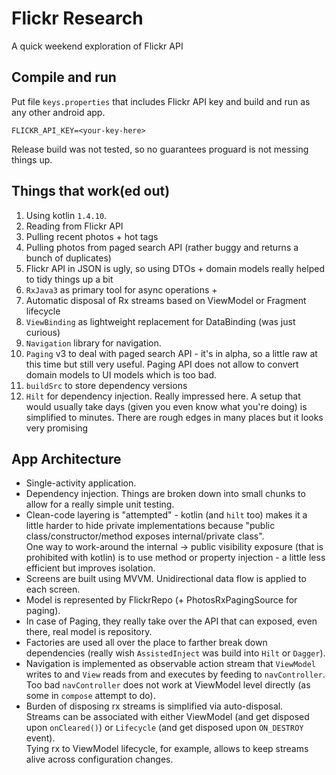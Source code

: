 # Flickr Research
A quick weekend exploration of Flickr API

## Compile and run
Put file `keys.properties` that includes Flickr API key and build and run as any other android app.
```
FLICKR_API_KEY=<your-key-here>
```
Release build was not tested, so no guarantees proguard is not messing things up.

## Things that work(ed out)
1. Using kotlin `1.4.10`.
1. Reading from Flickr API 
1. Pulling recent photos + hot tags
1. Pulling photos from paged search API (rather buggy and returns a bunch of duplicates)
1. Flickr API in JSON is ugly, so using DTOs + domain models really helped to tidy things up a bit
1. `RxJava3` as primary tool for async operations + 
1. Automatic disposal of Rx streams based on ViewModel or Fragment lifecycle
1. `ViewBinding` as lightweight replacement for DataBinding (was just curious)
1. `Navigation` library for navigation. 
1. `Paging` v3 to deal with paged search API - it's in alpha, so a little raw at this time but still very useful. Paging API does not allow to convert domain models to UI models which is too bad.
1. `buildSrc` to store dependency versions 
1. `Hilt` for dependency injection. Really impressed here. A setup that would usually take days (given you even know what you're doing) is simplified to minutes. There are rough edges in many places but it looks very promising

## App Architecture
* Single-activity application.
* Dependency injection. Things are broken down into small chunks to allow for a really simple unit testing.
* Clean-code layering is "attempted" - kotlin (and `hilt` too) makes it a little harder to hide private implementations because "public class/constructor/method exposes internal/private class". <br/> One way to work-around the internal -> public visibility exposure (that is prohibited with kotlin) is to use method or property injection - a little less efficient but improves isolation. 
* Screens are built using MVVM. Unidirectional data flow is applied to each screen.
* Model is represented by FlickrRepo (+ PhotosRxPagingSource for paging).
* In case of Paging, they really take over the API that can exposed, even there, real model is repository.
* Factories are used all over the place to farther break down dependencies (really wish `AssistedInject` was build into `Hilt` or `Dagger`).
* Navigation is implemented as observable action stream that `ViewModel` writes to and `View` reads from and executes by feeding to `navController`. Too bad `navController` does not work at ViewModel level directly (as some in `compose` attempt to do).
* Burden of disposing rx streams is simplified via auto-disposal. <br/> Streams can be associated with either ViewModel (and get disposed upon `onCleared()`) or `Lifecycle` (and get disposed upon `ON_DESTROY` event). <br/> Tying rx to ViewModel lifecycle, for example, allows to keep streams alive across configuration changes.
